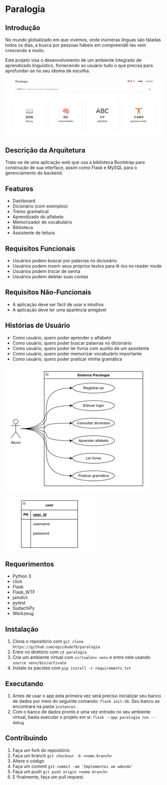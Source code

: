 # Paralogia
## Introdução
No mundo globalizado em que vivemos, onde inúmeras línguas são faladas todos os dias, a busca por pessoas hábeis em  compreendê-las vem crescendo e muito.

Este projeto visa o desenvolvimento de um ambiente integrado 
de aprendizado linguístico, fornecendo ao usuário tudo o que 
precisa para aprofundar-se no seu idioma de escolha.

![Screenshot](dashboard.png)

## Descrição da Arquitetura

Trata-se de uma aplicação web que usa a biblioteca Bootstrap para construção de sua interface, assim como Flask e MySQL para o gerenciamento do backend. 

## Features
- Dashboard
- Dicionário (com exemplos)
- Treino gramatical
- Aprendizado do alfabeto
- Memorizador de vocabulário
- Biblioteca
- Assistente de leitura

## Requisitos Funcionais
- Usuários podem buscar por palavras no dicionário
- Usuários podem inserir seus próprios textos para lê-los no reader mode
- Usuários podem trocar de senha
- Usuários podem deletar suas contas

## Requisitos Não-Funcionais
- A aplicação deve ser fácil de usar e intuitiva
- A aplicação deve ter uma aparência amigável	

## Histórias de Usuário
- Como usuário, quero poder aprender o alfabeto​
- Como usuário, quero poder buscar palavras no dicionário​
- Como usuário, quero poder ler livros com auxílio de um assistente​
- Como usuário, quero poder memorizar vocabulário importante​
- Como usuário, quero poder praticar minha gramática

![Screenshot](usecase.png)

![Screenshot](database.png)

## Requerimentos
- Python 3
- click
- Flask
- Flask_WTF
- jamdict
- pytest
- SudachiPy
- Werkzeug

## Instalação
1. Clona o repositório com `git clone https://github.com/epicdude78/paralogia`
2. Entre no diretório com `cd paralogia`
3. Crie um ambiente virtual com `virtualenv venv` e entre nele usando `source venv/bin/activate`
3. Instale os pacotes com `pip install -r requirements.txt`

## Executando
1. Antes de usar o app pela primeira vez será preciso inicializar seu banco de dados por meio do seguinte comando: `flask init-db`. Seu banco se encontrará na pasta `instances` .
2. Com o banco de dados pronto e uma vez entrado no seu ambiente virtual, basta executar o projeto em si: `flask --app paralogia run --debug`

## Contribuindo
1. Faça um fork do repositório
2. Faça um branch `git checkout -b <nome-branch>`
3. Altere o código
4. Faça um commit `git commit -am 'Implementei um adendo'`
5. Faça um push `git push origin <nome-branch>`
6. E finalmente, faça um pull request.
